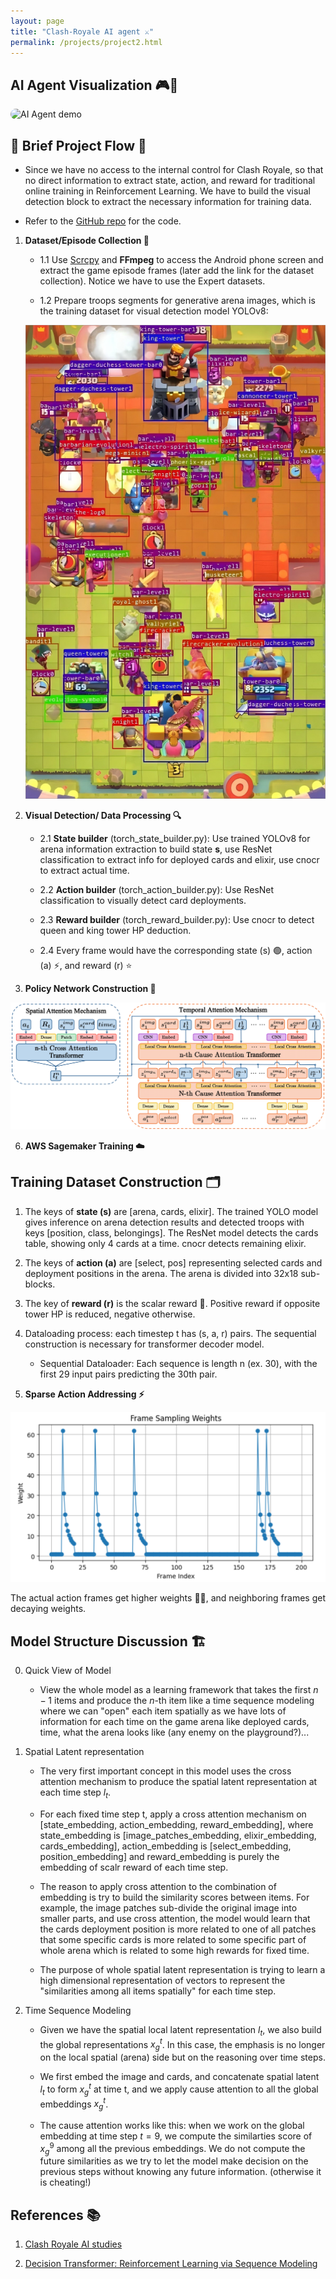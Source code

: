 ```yaml
---
layout: page
title: "Clash-Royale AI agent ⚔️"
permalink: /projects/project2.html
---
```


## AI Agent Visualization 🎮🤖

<img src="output.gif" alt="AI Agent demo" width="1000" style="border-radius: 10px;">


## 🔬 Brief Project Flow 📝

- Since we have no access to the internal control for Clash Royale, so that no direct information to extract state, action, and reward for traditional online training in Reinforcement Learning. We have to build the visual detection block to extract the necessary information for training data. 

- Refer to the [GitHub repo](https://github.com/shawnxu0407/Clash_Royale_agent) for the code.

1. **Dataset/Episode Collection 📸**
   - 1.1 Use [Scrcpy](https://github.com/Genymobile/scrcpy) and **FFmpeg** to access the Android phone screen and extract the game episode frames (later add the link for the dataset collection). Notice we have to use the Expert datasets.
   
   - 1.2 Prepare troops segments for generative arena images, which is the training dataset for visual detection model YOLOv8:
  
   ![Generative Arena View](generative_arena.png)
     
3. **Visual Detection/ Data Processing 🔍**
   - 2.1 **State builder** (torch_state_builder.py): Use trained YOLOv8 for arena information extraction to build state **s**, use ResNet classification to extract info for deployed cards and elixir, use cnocr to extract actual time.
   
   - 2.2 **Action builder** (torch_action_builder.py): Use ResNet classification to visually detect card deployments.
   
   - 2.3 **Reward builder** (torch_reward_builder.py): Use cnocr to detect queen and king tower HP deduction.
   
   - 2.4 Every frame would have the corresponding state (s) 🟢, action (a) ⚡, and reward (r) ⭐

4. **Policy Network Construction 🧠**
   
 ![Policy Network Preview](policy_model_en.png)

6. **AWS Sagemaker Training ☁️**

## Training Dataset Construction 🗂️

1. The keys of **state (s)** are [arena, cards, elixir]. The trained YOLO model gives inference on arena detection results and detected troops with keys [position, class, belongings]. The ResNet model detects the cards table, showing only 4 cards at a time. cnocr detects remaining elixir.

2. The keys of **action (a)** are [select, pos] representing selected cards and deployment positions in the arena. The arena is divided into 32x18 sub-blocks.

3. The key of **reward (r)** is the scalar reward 🏅. Positive reward if opposite tower HP is reduced, negative otherwise.

4. Dataloading process: each timestep t has (s, a, r) pairs. The sequential construction is necessary for transformer decoder model.
   - Sequential Dataloader: Each sequence is length n (ex. 30), with the first 29 input pairs predicting the 30th pair.

5. **Sparse Action Addressing ⚡**
   
 ![Frame Re-weighting](frame_weights.png)

The actual action frames get higher weights 🏋️‍♂️, and neighboring frames get decaying weights.

## Model Structure Discussion 🏗️

0. Quick View of Model
   - View the whole model as a learning framework that takes the first $n-1$ items and produce the $n$-th item like a time sequence modeling where we can "open" each item spatially as we have lots of information for each time on the game arena like deployed cards, time, what the arena looks like (any enemy on the playground?)...



1. Spatial Latent representation
   - The very first important concept in this model uses the cross attention mechanism to produce the spatial latent representation at each time step $l_t$.
  


   - For each fixed time step t, apply a cross attention mechanism on [state_embedding, action_embedding, reward_embedding], where state_embedding is [image_patches_embedding, elixir_embedding, cards_embedding], action_embedding is [select_embedding, position_embedding] and reward_embedding is purely the embedding of scalr reward of each time step.

  
   
   - The reason to apply cross attention to the combination of embedding is try to build the similarity scores between items. For example, the image patches sub-divide the original image into smaller parts, and use cross attention, the model would learn that the cards deployment position is more related to one of all patches that some specific cards is more related to some specific part of whole arena which is related to some high rewards for fixed time.
  


   - The purpose of whole spatial latent representation is trying to learn a high dimensional representation of vectors to represent the "similarities among all items spatially" for each time step.



2. Time Sequence Modeling
   - Given we have the spatial local latent representation $l_t$, we also build the global representations $x^t_g$. In this case, the emphasis is no longer on the local spatial (arena) side but on the reasoning over time steps.
  

   - We first embed the image and cards, and concatenate spatial latent $l_t$ to form $x^t_g$ at time t, and we apply cause attention to all the global embeddings $x^t_g$.

  
   - The cause attention works like this: when we work on the global embedding at time step $t=9$, we compute the similarties score of $x^9_g$ among all the previous embeddings. We do not compute the future similarities as we try to let the model make decision on the previous steps without knowing any future information. (otherwise it is cheating!)



## References 📚
1. [Clash Royale AI studies](https://wty-yy.xyz/posts/12073/)

2. [Decision Transformer: Reinforcement Learning via Sequence Modeling](https://arxiv.org/abs/2106.01345)

